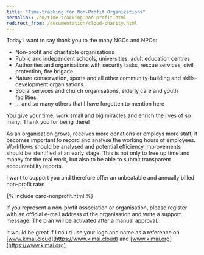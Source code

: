 ```yaml
---
title: "Time-tracking for Non-Profit Organizations"
permalink: /en/time-tracking-non-profit.html
redirect_from: /documentation/cloud-charity.html
---
```


Today I want to say thank you to the many NGOs and NPOs:

- Non-profit and charitable organisations
- Public and independent schools, universities, adult education centres
- Authorities and organisations with security tasks, rescue services, civil protection, fire brigade
- Nature conservation, sports and all other community-building and skills-development organisations
- Social services and church organisations, elderly care and youth facilities
- &hellip; and so many others that I have forgotten to mention here

You give your time, work small and big miracles and enrich the lives of so many: Thank you for being there!

As an organisation grows, receives more donations or employs more staff, it becomes important to record and analyse the working hours of employees.
Workflows should be analysed and potential efficiency improvements should be identified at an early stage.
This is not only to free up time and money for the real work, but also to be able to submit transparent accountability reports.

I want to support you and therefore offer an unbeatable and annually billed non-profit rate:

{% include card-nonprofit.html %}

If you represent a non-profit association or organisation, please register with an official e-mail address of the organisation and write a support message. The plan will be activated after a manual approval.

It would be great if I could use your logo and name as a reference on [www.kimai.cloud](https://www.kimai.cloud) and [www.kimai.org](https://www.kimai.org).
  
 
